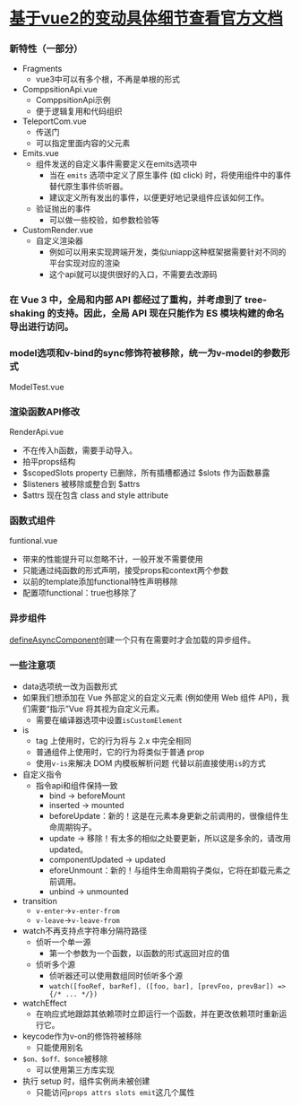 # [基于vue2的变动具体细节查看官方文档](https://v3.cn.vuejs.org/guide/migration/introduction.html#%E6%A6%82%E8%A7%88)
### 新特性（一部分）
- Fragments
  - vue3中可以有多个根，不再是单根的形式
- ComppsitionApi.vue
  - ComppsitionApi示例
  - 便于逻辑复用和代码组织
- TeleportCom.vue
  - 传送门
  - 可以指定里面内容的父元素
- Emits.vue
  - 组件发送的自定义事件需要定义在emits选项中
    - 当在 ``emits`` 选项中定义了原生事件 (如 click) 时，将使用组件中的事件替代原生事件侦听器。
    - 建议定义所有发出的事件，以便更好地记录组件应该如何工作。
  - 验证抛出的事件
    - 可以做一些校验，如参数检验等
- CustomRender.vue
  - 自定义渲染器
    - 例如可以用来实现跨端开发，类似uniapp这种框架据需要针对不同的平台实现对应的渲染
    - 这个api就可以提供很好的入口，不需要去改源码


### 在 Vue 3 中，全局和内部 API 都经过了重构，并考虑到了 tree-shaking 的支持。因此，全局 API 现在只能作为 ES 模块构建的命名导出进行访问。

### model选项和v-bind的sync修饰符被移除，统一为v-model的参数形式
ModelTest.vue

### 渲染函数API修改
RenderApi.vue
- 不在传入h函数，需要手动导入。  
- 拍平props结构
- $scopedSlots property 已删除，所有插槽都通过 $slots 作为函数暴露
- $listeners 被移除或整合到 $attrs
- $attrs 现在包含 class and style attribute

### 函数式组件
funtional.vue
- 带来的性能提升可以忽略不计，一般开发不需要使用
- 只能通过纯函数的形式声明，接受props和context两个参数
- 以前的template添加functional特性声明移除
- 配置项functional：true也移除了

### 异步组件
[defineAsyncComponent](https://v3.cn.vuejs.org/api/global-api.html#definecomponent)创建一个只有在需要时才会加载的异步组件。

### 一些注意项
- data选项统一改为函数形式
- 如果我们想添加在 Vue 外部定义的自定义元素 (例如使用 Web 组件 API)，我们需要“指示”Vue 将其视为自定义元素。
  - 需要在编译器选项中设置``isCustomElement``
- is
  - <component> tag 上使用时，它的行为将与 2.x 中完全相同
  - 普通组件上使用时，它的行为将类似于普通 prop
  - 使用``v-is``来解决 DOM 内模板解析问题 代替以前直接使用``is``的方式
- 自定义指令
  - 指令api和组件保持一致
    - bind → beforeMount
    - inserted → mounted
    - beforeUpdate：新的！这是在元素本身更新之前调用的，很像组件生命周期钩子。
    - update → 移除！有太多的相似之处要更新，所以这是多余的，请改用 updated。
    - componentUpdated → updated
    - eforeUnmount：新的！与组件生命周期钩子类似，它将在卸载元素之前调用。
    -  unbind -> unmounted
 - transition
   - ``v-enter``->``v-enter-from``
   - ``v-leave``->``v-leave-from``
 - watch不再支持点字符串分隔符路径
   - 侦听一个单一源
     - 第一个参数为一个函数，以函数的形式返回对应的值
   - 侦听多个源
     - 侦听器还可以使用数组同时侦听多个源
     - ```watch([fooRef, barRef], ([foo, bar], [prevFoo, prevBar]) => {/* ... */})```
 - watchEffect
   - 在响应式地跟踪其依赖项时立即运行一个函数，并在更改依赖项时重新运行它。
 - keycode作为v-on的修饰符被移除
   - 只能使用别名
 - ``$on、$off、$once``被移除
   - 可以使用第三方库实现
 - 执行 setup 时，组件实例尚未被创建
   - 只能访问``props attrs slots emit``这几个属性
